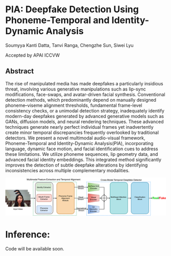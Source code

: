 
# PIA: Deepfake Detection Using Phoneme-Temporal and Identity-Dynamic Analysis

Soumyya Kanti Datta, Tanvi Ranga, Chengzhe Sun, Siwei Lyu

Accepted by APAI ICCVW


## Abstract
The rise of manipulated media has made deepfakes a particularly insidious threat, involving various generative manipulations such as lip-sync modifications, face-swaps, and avatar-driven facial synthesis. Conventional detection methods, which predominantly depend on manually designed phoneme–viseme alignment thresholds, fundamental frame-level consistency checks, or a unimodal detection strategy, inadequately identify modern-day deepfakes generated by advanced generative models such as GANs, diffusion models, and neural rendering techniques.
These advanced techniques generate nearly perfect individual frames yet inadvertently create minor temporal discrepancies frequently overlooked by traditional detectors. We present a novel multimodal audio-visual framework, Phoneme-Temporal and Identity-Dynamic Analysis(PIA), incorporating language, dynamic face motion, and facial identification cues to address these limitations. We utilize phoneme sequences, lip geometry data, and advanced facial identity embeddings. This integrated method significantly improves the detection of subtle deepfake alterations by identifying inconsistencies across multiple complementary modalities.

<img src='./Images/MainPipeline.jpg' width=900>


# Inference: 

Code will be available soon.
